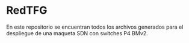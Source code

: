 # RedTFG
En este repositorio se encuentran todos los archivos generados para el despliegue de una maqueta SDN con switches P4 BMv2.
